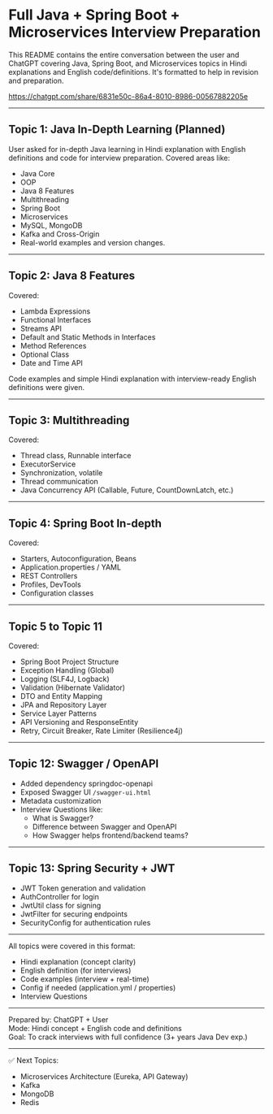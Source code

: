 
# Full Java + Spring Boot + Microservices Interview Preparation

This README contains the entire conversation between the user and ChatGPT covering Java, Spring Boot, and Microservices topics in Hindi explanations and English code/definitions. It's formatted to help in revision and preparation.


https://chatgpt.com/share/6831e50c-86a4-8010-8986-00567882205e

---

## Topic 1: Java In-Depth Learning (Planned)
User asked for in-depth Java learning in Hindi explanation with English definitions and code for interview preparation. Covered areas like:
- Java Core
- OOP
- Java 8 Features
- Multithreading
- Spring Boot
- Microservices
- MySQL, MongoDB
- Kafka and Cross-Origin
- Real-world examples and version changes.

---

## Topic 2: Java 8 Features
Covered:
- Lambda Expressions
- Functional Interfaces
- Streams API
- Default and Static Methods in Interfaces
- Method References
- Optional Class
- Date and Time API

Code examples and simple Hindi explanation with interview-ready English definitions were given.

---

## Topic 3: Multithreading
Covered:
- Thread class, Runnable interface
- ExecutorService
- Synchronization, volatile
- Thread communication
- Java Concurrency API (Callable, Future, CountDownLatch, etc.)

---

## Topic 4: Spring Boot In-depth
Covered:
- Starters, Autoconfiguration, Beans
- Application.properties / YAML
- REST Controllers
- Profiles, DevTools
- Configuration classes

---

## Topic 5 to Topic 11
Covered:
- Spring Boot Project Structure
- Exception Handling (Global)
- Logging (SLF4J, Logback)
- Validation (Hibernate Validator)
- DTO and Entity Mapping
- JPA and Repository Layer
- Service Layer Patterns
- API Versioning and ResponseEntity
- Retry, Circuit Breaker, Rate Limiter (Resilience4j)

---

## Topic 12: Swagger / OpenAPI
- Added dependency springdoc-openapi
- Exposed Swagger UI `/swagger-ui.html`
- Metadata customization
- Interview Questions like:
  - What is Swagger?
  - Difference between Swagger and OpenAPI
  - How Swagger helps frontend/backend teams?

---

## Topic 13: Spring Security + JWT
- JWT Token generation and validation
- AuthController for login
- JwtUtil class for signing
- JwtFilter for securing endpoints
- SecurityConfig for authentication rules

---

All topics were covered in this format:
- Hindi explanation (concept clarity)
- English definition (for interviews)
- Code examples (interview + real-time)
- Config if needed (application.yml / properties)
- Interview Questions

---

Prepared by: ChatGPT + User  
Mode: Hindi concept + English code and definitions  
Goal: To crack interviews with full confidence (3+ years Java Dev exp.)

---

✅ Next Topics:  
- Microservices Architecture (Eureka, API Gateway)  
- Kafka  
- MongoDB  
- Redis  
